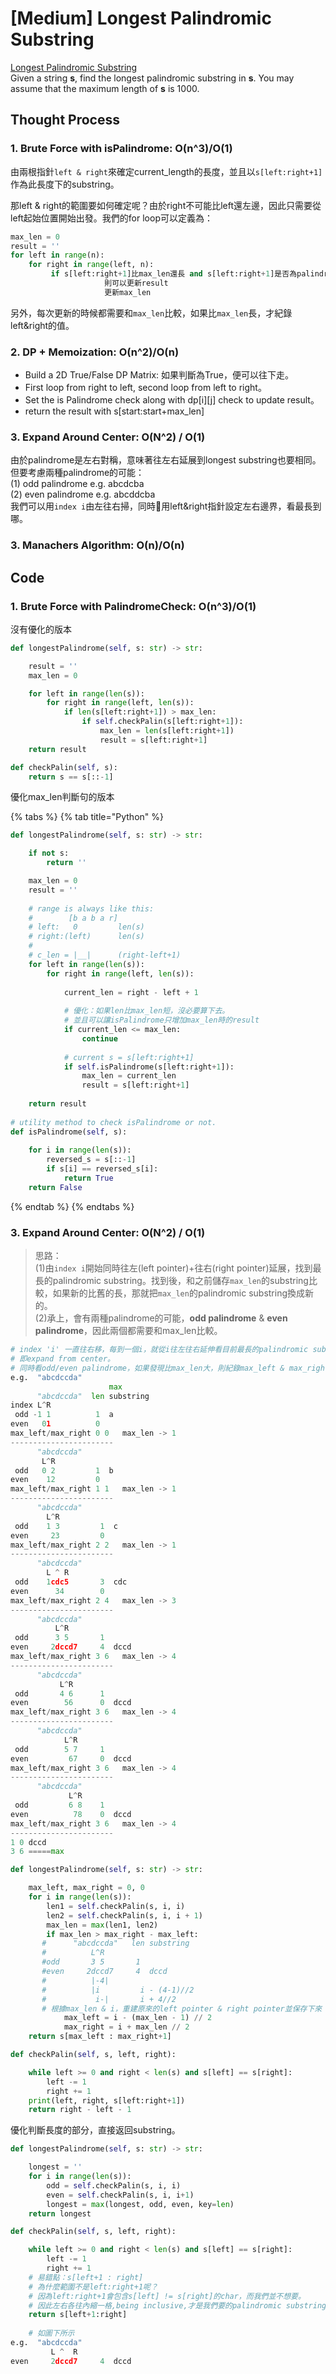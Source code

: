 # \[Medium\] Longest Palindromic Substring

[Longest Palindromic Substring](https://leetcode.com/problems/longest-palindromic-substring/)  
Given a string **s**, find the longest palindromic substring in **s**. You may assume that the maximum length of **s** is 1000.

## Thought Process

### 1. Brute Force with isPalindrome: O\(n^3\)/O\(1\)

由兩根指針`left & right`來確定current\_length的長度，並且以`s[left:right+1]`作為此長度下的substring。

那left & right的範圍要如何確定呢？由於right不可能比left還左邊，因此只需要從left起始位置開始出發。我們的for loop可以定義為：

```python
max_len = 0
result = ''
for left in range(n):
    for right in range(left, n):
	     if s[left:right+1]比max_len還長 and s[left:right+1]是否為palindrome:
					 則可以更新result
					 更新max_len
```

另外，每次更新的時候都需要和`max_len`比較，如果比`max_len`長，才紀錄left&right的值。

### 2. DP + Memoization: O\(n^2\)/O\(n\)

* Build a 2D True/False DP Matrix: 如果判斷為True，便可以往下走。
* First loop from right to left, second loop from left to right。
* Set the is Palindrome check along with dp\[i\]\[j\] check to update result。
* return the result with s\[start:start+max\_len\]

### 3. Expand Around Center: O\(N^2\) / O\(1\)

由於palindrome是左右對稱，意味著往左右延展到longest substring也要相同。但要考慮兩種palindrome的可能：  
\(1\) odd palindrome    e.g. abcdcba   
\(2\) even palindrome  e.g. abcddcba  
我們可以用`index i`由左往右掃，同時用left&right指針設定左右邊界，看最長到哪。

### 3. Manachers Algorithm: O\(n\)/O\(n\)

## Code

### 1. Brute Force with PalindromeCheck: O\(n^3\)/O\(1\)

沒有優化的版本

```python
def longestPalindrome(self, s: str) -> str:

    result = ''
    max_len = 0

    for left in range(len(s)):
        for right in range(left, len(s)):                
            if len(s[left:right+1]) > max_len:
                if self.checkPalin(s[left:right+1]):
                    max_len = len(s[left:right+1])
                    result = s[left:right+1]       
    return result

def checkPalin(self, s):
    return s == s[::-1]
```

優化max\_len判斷句的版本

{% tabs %}
{% tab title="Python" %}
```python
def longestPalindrome(self, s: str) -> str:

    if not s:
        return ''

    max_len = 0
    result = ''
    
    # range is always like this:
    #        [b a b a r]
    # left:   0         len(s)
    # right:(left)      len(s)
    #
    # c_len = |__|      (right-left+1)
    for left in range(len(s)):
        for right in range(left, len(s)):
        
            current_len = right - left + 1
            
            # 優化：如果len比max_len短，沒必要算下去。
            # 並且可以讓isPalindrome只增加max_len時的result
            if current_len <= max_len:
                continue
                
            # current s = s[left:right+1]          
            if self.isPalindrome(s[left:right+1]):
                max_len = current_len
                result = s[left:right+1]           
    
    return result
    
# utility method to check isPalindrome or not.
def isPalindrome(self, s):
    
    for i in range(len(s)):
        reversed_s = s[::-1]
        if s[i] == reversed_s[i]:
            return True   
    return False    

```
{% endtab %}
{% endtabs %}

### 3. Expand Around Center: O\(N^2\) / O\(1\)

> 思路：  
> \(1\)由`index i`開始同時往左\(left pointer\)+往右\(right pointer\)延展，找到最長的palindromic substring。找到後，和之前儲存`max_len`的substring比較，如果新的比舊的長，那就把`max_len`的palindromic substring換成新的。  
> \(2\)承上，會有兩種palindrome的可能，**odd palindrome** & **even palindrome**，因此兩個都需要和max\_len比較。

```python
# index 'i' 一直往右移，每到一個i，就從i往左往右延伸看目前最長的palindromic substring，
# 即expand from center。
# 同時看odd/even palindrome，如果發現比max_len大，則紀錄max_left & max_right的值
e.g.  "abcdccda"
                      max
      "abcdccda"  len substring
index L^R
 odd -1 1          1  a
even   01          0
max_left/max_right 0 0   max_len -> 1
-----------------------
      "abcdccda"
       L^R
 odd   0 2         1  b
even    12         0  
max_left/max_right 1 1   max_len -> 1
-----------------------
      "abcdccda"
        L^R
 odd    1 3         1  c
even     23         0  
max_left/max_right 2 2   max_len -> 1
-----------------------
      "abcdccda"
        L ^ R
 odd    1cdc5       3  cdc
even      34        0  
max_left/max_right 2 4   max_len -> 3
-----------------------
      "abcdccda"
          L^R
 odd      3 5       1  
even     2dccd7     4  dccd
max_left/max_right 3 6   max_len -> 4
-----------------------
      "abcdccda"
           L^R
 odd       4 6      1  
even        56      0  dccd
max_left/max_right 3 6   max_len -> 4
-----------------------
      "abcdccda"
            L^R
 odd        5 7     1  
even         67     0  dccd
max_left/max_right 3 6   max_len -> 4
-----------------------
      "abcdccda"
             L^R
 odd         6 8    1  
even          78    0  dccd
max_left/max_right 3 6   max_len -> 4
-----------------------
1 0 dccd
3 6 =====max


```

```python
def longestPalindrome(self, s: str) -> str:

    max_left, max_right = 0, 0
    for i in range(len(s)):
        len1 = self.checkPalin(s, i, i)
        len2 = self.checkPalin(s, i, i + 1)
        max_len = max(len1, len2)
        if max_len > max_right - max_left:
       #      "abcdccda"   len substring
       #          L^R
       #odd       3 5       1  
       #even     2dccd7     4  dccd    
       #          |-4|
       #          |i         i - (4-1)//2   
       #           i-|       i + 4//2
       # 根據max_len & i，重建原來的left pointer & right pointer並保存下來
            max_left = i - (max_len - 1) // 2
            max_right = i + max_len // 2   
    return s[max_left : max_right+1]

def checkPalin(self, s, left, right):

    while left >= 0 and right < len(s) and s[left] == s[right]:
        left -= 1
        right += 1
    print(left, right, s[left:right+1])
    return right - left - 1
```

優化判斷長度的部分，直接返回substring。

```python
def longestPalindrome(self, s: str) -> str:

    longest = ''
    for i in range(len(s)):
        odd = self.checkPalin(s, i, i)
        even = self.checkPalin(s, i, i+1)
        longest = max(longest, odd, even, key=len)
    return longest

def checkPalin(self, s, left, right):

    while left >= 0 and right < len(s) and s[left] == s[right]:
        left -= 1
        right += 1
    # 易錯點：s[left+1 : right]
    # 為什麼範圍不是left:right+1呢？
    # 因為left:right+1會包含s[left] != s[right]的char，而我們並不想要。
    # 因此左右各往內縮一格,being inclusive,才是我們要的palindromic substring。
    return s[left+1:right]
    
    # 如圖下所示
e.g.  "abcdccda"
         L ^  R
even     2dccd7     4  dccd 
```

